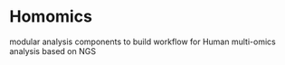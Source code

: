 # Homomics
modular analysis components to build workflow for Human multi-omics analysis based on NGS
